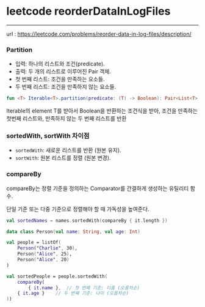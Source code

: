 # leetcode reorderDataInLogFiles
---
url : https://leetcode.com/problems/reorder-data-in-log-files/description/

### Partition

- 입력: 하나의 리스트와 조건(predicate).
- 출력: 두 개의 리스트로 이루어진 Pair 객체.
- 첫 번째 리스트: 조건을 만족하는 요소들.
- 두 번째 리스트: 조건을 만족하지 않는 요소들.

```kotlin
fun <T> Iterable<T>.partition(predicate: (T) -> Boolean): Pair<List<T>, List<T>>
```

Iterable의 element T를 받아서 Boolean을 반환하는 조건식을 받아, 조건을 만족하는 첫번째 리스트와, 만족하지 않는 두 번째 리스트를 반환

### sortedWith, sortWith 차이점

- `sortedWith`: 새로운 리스트를 반환 (원본 유지).
- `sortWith`: 원본 리스트를 정렬 (원본 변경).

### compareBy

compareBy는 정렬 기준을 정의하는 Comparator를 간결하게 생성하는 유틸리티 함수.

단일 기준 또는 다중 기준으로 정렬해야 할 때 가독성을 높여준다.

```kotlin
val sortedNames = names.sortedWith(compareBy { it.length })
```

```kotlin
data class Person(val name: String, val age: Int)

val people = listOf(
    Person("Charlie", 30),
    Person("Alice", 25),
    Person("Alice", 20)
)

val sortedPeople = people.sortedWith(
    compareBy(
        { it.name },  // 첫 번째 기준: 이름 (오름차순)
    { it.age }    // 두 번째 기준: 나이 (오름차순)
))
```